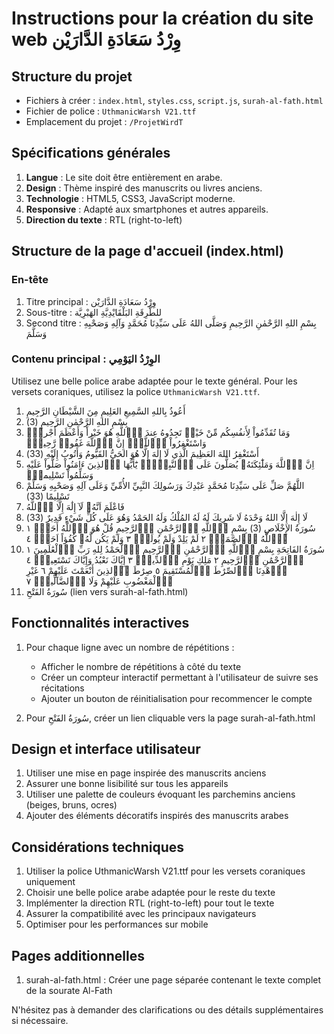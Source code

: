 # Instructions pour la création du site web وِرْدُ سَعَادَةِ الدَّارَيْن

## Structure du projet
- Fichiers à créer : `index.html`, `styles.css`, `script.js`, `surah-al-fath.html`
- Fichier de police : `UthmanicWarsh V21.ttf`
- Emplacement du projet : `/ProjetWirdT`

## Spécifications générales

1. **Langue** : Le site doit être entièrement en arabe.
2. **Design** : Thème inspiré des manuscrits ou livres anciens.
3. **Technologie** : HTML5, CSS3, JavaScript moderne.
4. **Responsive** : Adapté aux smartphones et autres appareils.
5. **Direction du texte** : RTL (right-to-left)

## Structure de la page d'accueil (index.html)

### En-tête
1. Titre principal : وِرْدُ سَعَادَةِ الدَّارَيْن
2. Sous-titre : للطَّرِقَةِ البَلْقَايْدِيَّةِ الهَبْرِيَّة
3. Second titre : بِسْمِ اللهِ الرَّحْمٰنِ الرَّحِيمِ وَصَلَّى اللهُ عَلَى سَيِّدِنَا مُحَمَّدٍ وَآلِهِ وَصَحْبِهِ وَسَلَّمَ

### Contenu principal : الوِرْدُ اليَوْمِي

Utilisez une belle police arabe adaptée pour le texte général. Pour les versets coraniques, utilisez la police `UthmanicWarsh V21.ttf`.

1. أَعُوذُ بِاللهِ السَّمِيعِ العَلِيمِ مِنَ الشَّيْطَانِ الرَّجِيمِ
2. بِسْمِ اللهِ الرَّحْمٰنِ الرَّحِيمِ (3)
3. وَمَا تُقَدِّمُواْ لِأَنفُسِكُم مِّنْ خَيْرٖ تَجِدُوهُ عِندَ اَ۬للَّهِ هُوَ خَيْراٗ وَأَعْظَمَ أَجْراٗۖ وَاسْتَغْفِرُواْ اُ۬للَّهَۖ إِنَّ اَ۬للَّهَ غَفُورٞ رَّحِيمٞۖ
4. أَسْتَغْفِرُ اللهَ العَظِيمَ الَّذِي لَا إِلٰهَ إِلَّا هُوَ الحَيُّ القَيُّومُ وَأَتُوبُ إِلَيْهِ (33)
5. اِنَّ اَ۬للَّهَ وَمَلَٰٓئِكَتَهُۥ يُصَلُّونَ عَلَى اَ۬لنَّبِےٓءِۖ يَٰٓأَيُّهَا اَ۬لذِينَ ءَامَنُواْ صَلُّواْ عَلَيْهِ وَسَلِّمُواْ تَسْلِيماًۖ
6. اللَّهُمَّ صَلِّ عَلَى سَيِّدِنَا مُحَمَّدٍ عَبْدِكَ وَرَسُولِكَ النَّبِيِّ الأُمِّيِّ وَعَلَى آلِهِ وَصَحْبِهِ وَسَلِّمْ تَسْلِيمًا (33)
7. فَاعْلَمَ اَنَّهُۥ لَآ إِلَٰهَ إِلَّا اَ۬للَّهُ
8. لَا إِلٰهَ إِلَّا اللهُ وَحْدَهُ لَا شَرِيكَ لَهُ لَهُ المُلْكُ وَلَهُ الحَمْدُ وَهُوَ عَلَى كُلِّ شَيْءٍ قَدِيرٌ (33)
9. سُورَةُ الإِخْلَاصِ (3)
   بِسْمِ اِ۬للَّهِ اِ۬لرَّحْمَٰنِ اِ۬لرَّحِيمِ
   قُلْ هُوَ اَ۬للَّهُ أَحَدٌۖ ١ اِ۬للَّهُ اُ۬لصَّمَدُۖ ٢ لَمْ يَلِدْ وَلَمْ يُولَدْۖ ٣ 
   وَلَمْ يَكُن لَّهُۥ كُفُؤاً اَحَدٞۖ ٤
10. سُورَةُ الفَاتِحَةِ
    بِسْمِ اِ۬للَّهِ اِ۬لرَّحْمَٰنِ اِ۬لرَّحِيمِ 
    اِ۬لْحَمْدُ لِلهِ رَبِّ اِ۬لْعَٰلَمِينَ ١ اَ۬لرَّحْمَٰنِ 
    اِ۬لرَّحِيمِ ٢ مَلِكِ يَوْمِ اِ۬لدِّينِۖ ٣ إِيَّاكَ 
    نَعْبُدُ وَإِيَّاكَ نَسْتَعِينُۖ ٤ اُ۪هْدِنَا 
    اَ۬لصِّرَٰطَ اَ۬لْمُسْتَقِيمَ ٥ صِرَٰطَ اَ۬لذِينَ 
    أَنْعَمْتَ عَلَيْهِمْ ٦ غَيْرِ اِ۬لْمَغْضُوبِ 
    عَلَيْهِمْ وَلَا اَ۬لضَّآلِّينَۖ ٧ 
11. سُورَةُ الفَتْحِ (lien vers surah-al-fath.html)

## Fonctionnalités interactives

1. Pour chaque ligne avec un nombre de répétitions :
   - Afficher le nombre de répétitions à côté du texte
   - Créer un compteur interactif permettant à l'utilisateur de suivre ses récitations
   - Ajouter un bouton de réinitialisation pour recommencer le compte

2. Pour سُورَةُ الفَتْحِ, créer un lien cliquable vers la page surah-al-fath.html

## Design et interface utilisateur

1. Utiliser une mise en page inspirée des manuscrits anciens
2. Assurer une bonne lisibilité sur tous les appareils
3. Utiliser une palette de couleurs évoquant les parchemins anciens (beiges, bruns, ocres)
4. Ajouter des éléments décoratifs inspirés des manuscrits arabes

## Considérations techniques

1. Utiliser la police UthmanicWarsh V21.ttf pour les versets coraniques uniquement
2. Choisir une belle police arabe adaptée pour le reste du texte
3. Implémenter la direction RTL (right-to-left) pour tout le texte
4. Assurer la compatibilité avec les principaux navigateurs
5. Optimiser pour les performances sur mobile

## Pages additionnelles

1. surah-al-fath.html : Créer une page séparée contenant le texte complet de la sourate Al-Fath

N'hésitez pas à demander des clarifications ou des détails supplémentaires si nécessaire.
